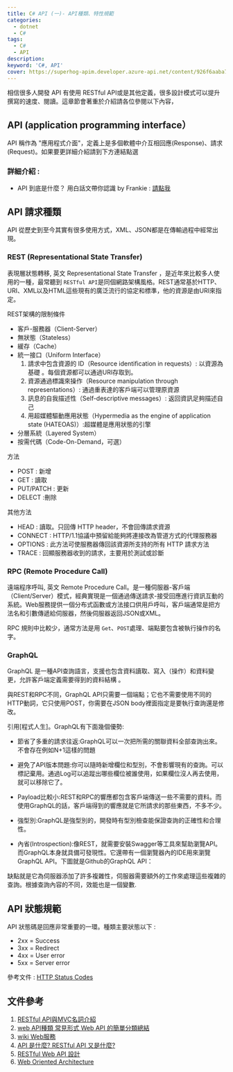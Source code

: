 ```yaml
---
title: C# API (一)- API種類、特性規範
categories: 
  - dotnet
  - C#
tags: 
  - C#
  - API
description:
keyword: 'C#, API'
cover: https://superhog-apim.developer.azure-api.net/content/926f6aaba773.png
---
```


相信很多人開發 API 有使用 RESTful API或是其他定義，很多設計模式可以提升撰寫的速度、閱讀。這章節會著重於介紹請各位參閱以下內容，

## API (application programming interface）
API 稱作為 "應用程式介面"，定義上是多個軟體中介互相回應(Response)、請求(Request)。如果要更詳細介紹請到下方連結點選

### 詳細介紹 :
- API 到底是什麼？ 用白話文帶你認識 by Frankie : [請點我](https://medium.com/codingbar/api-%E5%88%B0%E5%BA%95%E6%98%AF%E4%BB%80%E9%BA%BC-%E7%94%A8%E7%99%BD%E8%A9%B1%E6%96%87%E5%B8%B6%E4%BD%A0%E8%AA%8D%E8%AD%98-95f65a9cfc33)


## API 請求種類
API 從歷史到至今其實有很多使用方式，XML、JSON都是在傳輸過程中經常出現。
### REST (Representational State Transfer)
表現層狀態轉移, 英文 Representational State Transfer ，是近年來比較多人使用的一種，最常聽到 ```RESTful API```是同個網路架構風格。REST通常基於HTTP、URI、XML以及HTML這些現有的廣泛流行的協定和標準，他的資源是由URI來指定。

REST架構的限制條件
- 客戶-服務器（Client-Server）
- 無狀態（Stateless）
- 緩存（Cache）
- 統一接口（Uniform Interface）
  1. 請求中包含資源的 ID（Resource identification in requests）: 以資源為基礎 。每個資源都可以通過URI存取到。
  2. 資源通過標識來操作（Resource manipulation through representations）: 通過重表達的客戶端可以管理原資源
  3. 訊息的自我描述性（Self-descriptive messages）: 返回資訊足夠描述自己
  4. 用超媒體驅動應用狀態（Hypermedia as the engine of application state (HATEOAS)）:超媒體是應用狀態的引擎
- 分層系統（Layered System）
- 按需代碼（Code-On-Demand，可選）

方法
  - POST : 新增
  - GET : 讀取
  - PUT/PATCH : 更新
  - DELECT :刪除

其他方法
  - HEAD : 讀取。只回傳 HTTP header，不會回傳請求資源
  - CONNECT : HTTP/1.1協議中預留給能夠將連接改為管道方式的代理服務器
  - OPTIONS : 此方法可使服務器傳回該資源所支持的所有 HTTP 請求方法
  - TRACE : 回顯服務器收到的請求，主要用於測試或診斷


### RPC (Remote Procedure Call)
遠端程序呼叫, 英文 Remote Procedure Call。是一種伺服器-客戶端（Client/Server）模式，經典實現是一個通過傳送請求-接受回應進行資訊互動的系統。Web服務提供一個分布式函數或方法接口供用戶呼叫，客戶端通常是把方法名和引數傳遞給伺服器，然後伺服器返回JSON或XML。

RPC 規則中比較少，通常方法是用 ```Get```、```POST```處理、端點要包含被執行操作的名字。


### GraphQL
GraphQL 是一種API查詢語言，支援也包含資料讀取、寫入（操作）和資料變更，允許客戶端定義需要得到的資料結構 。

與REST和RPC不同，GraphQL API只需要一個端點；它也不需要使用不同的HTTP動詞，它只使用POST，你需要在JSON body裡面指定是要執行查詢還是修改。

引用[程式人生]。GraphQL有下面幾個優勢:
- 節省了多重的請求往返:GraphQL可以一次把所需的關聯資料全部查詢出來。不會存在例如N+1這樣的問題

- 避免了API版本問題:你可以隨時新增欄位和型別，不會影響現有的查詢。可以標記棄用。通過Log可以追蹤出哪些欄位被誰使用，如果欄位沒人再去使用，就可以移除它了。

- Payload比較小:REST和RPC的響應都包含客戶端傳送一些不需要的資料。而使用GraphQL的話，客戶端得到的響應就是它所請求的那些東西，不多不少。

- 強型別:GraphQL是強型別的，開發時有型別檢查能保證查詢的正確性和合理性。

- 內省(Introspection):像REST，就需要安裝Swagger等工具來幫助瀏覽API。而GraphQL本身就具備可發現性。它還帶有一個瀏覽器內的IDE用來瀏覽GraphQL API。下圖就是Github的GraphQL API：

缺點就是它為伺服器添加了許多複雜性，伺服器需要額外的工作來處理這些複雜的查詢。根據查詢內容的不同，效能也是一個變數.
 
## API 狀態規範
API 狀態碼是回應非常重要的一環。種類主要狀態以下 :
- 2xx = Success
- 3xx = Redirect
- 4xx = User error
- 5xx = Server error

參考文件 : [HTTP Status Codes](https://restfulapi.net/http-status-codes/)

## 文件參考
1. [RESTful API與MVC名詞介紹](https://ithelp.ithome.com.tw/articles/10191925)
2. [web API種類 常見形式 Web API 的簡單分類總結](https://www.796t.com/content/1542560017.html)
3. [wiki Web服務](https://zh.wikipedia.org/zh-tw/Web%E6%9C%8D%E5%8A%A1)
4. [API 是什麼? RESTful API 又是什麼?](https://medium.com/itsems-frontend/api-%E6%98%AF%E4%BB%80%E9%BA%BC-restful-api-%E5%8F%88%E6%98%AF%E4%BB%80%E9%BA%BC-a001a85ab638)
5. [RESTful Web API 設計](https://docs.microsoft.com/zh-tw/azure/architecture/best-practices/api-design)
6. [Web Oriented Architecture](https://www.ithome.com.tw/tech/41508)